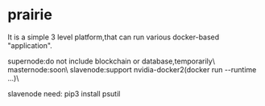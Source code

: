# prairie
It is a simple 3 level platform,that can run various docker-based "application".

supernode:do not include blockchain or database,temporarily\\
masternode:soon\\
slavenode:support nvidia-docker2(docker run --runtime ...)\\

slavenode need:
  pip3 install psutil
  

